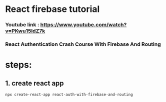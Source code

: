 # React firebase tutorial
### Youtube link : https://www.youtube.com/watch?v=PKwu15ldZ7k <br />
### React Authentication Crash Course With Firebase And Routing

# steps:
## 1. create react app 
`npx create-react-app react-auth-with-firebase-and-routing`
